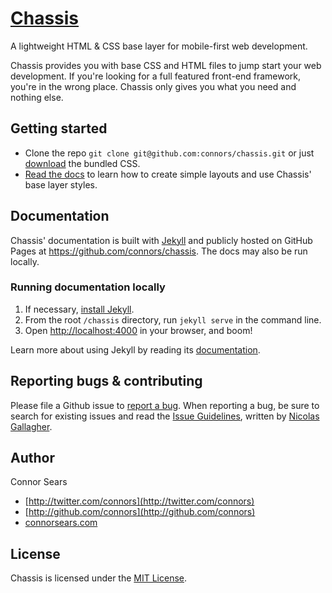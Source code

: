 # [Chassis](http://connors.github.io/chassis)

A lightweight HTML & CSS base layer for mobile-first web development.

Chassis provides you with base CSS and HTML files to jump start your web development. If you're looking for a full featured front-end framework, you're in the wrong place. Chassis only gives you what you need and nothing else.

## Getting started

- Clone the repo `git clone git@github.com:connors/chassis.git` or just [download](http://github.com/connors/chassis/archive/v1.5.0.zip) the bundled CSS.
- [Read the docs](http://connors.github.io/chassis) to learn how to create simple layouts and use Chassis' base layer styles.

## Documentation

Chassis' documentation is built with [Jekyll](http://jekyllrb.com) and publicly hosted on GitHub Pages at <https://github.com/connors/chassis>. The docs may also be run locally.

### Running documentation locally

1. If necessary, [install Jekyll](http://jekyllrb.com/docs/installation).
2. From the root `/chassis` directory, run `jekyll serve` in the command line.
3. Open [http://localhost:4000](http://localhost:9001) in your browser, and boom!

Learn more about using Jekyll by reading its [documentation](http://jekyllrb.com/docs/home/).


## Reporting bugs & contributing

Please file a Github issue to [report a bug](http://github.com/connors/chassis/issues). When reporting a bug, be sure to search for existing issues and read the [Issue Guidelines](https://github.com/necolas/issue-guidelines), written by [Nicolas Gallagher](https://github.com/necolas/).

## Author

Connor Sears

- [http://twitter.com/connors](http://twitter.com/connors)
- [http://github.com/connors](http://github.com/connors)
- [connorsears.com](http://connorsears.com)


## License

Chassis is licensed under the [MIT License](http://opensource.org/licenses/MIT).
